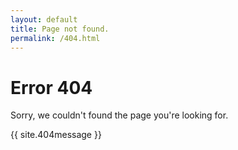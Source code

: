 ```yaml
---
layout: default
title: Page not found.
permalink: /404.html
---
```


# Error 404

Sorry, we couldn't found the page you're looking for.

{{ site.404message }}